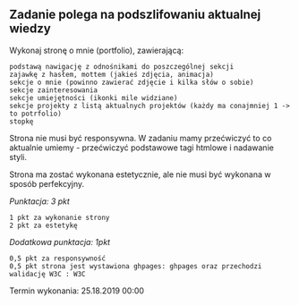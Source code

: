 ## Zadanie polega na podszlifowaniu aktualnej wiedzy

Wykonaj stronę o mnie (portfolio), zawierającą:

    podstawą nawigację z odnośnikami do poszczególnej sekcji
    zajawkę z hasłem, mottem (jakieś zdjęcia, animacja)
    sekcje o mnie (powinno zawierać zdjęcie i kilka słów o sobie)
    sekcje zainteresowania
    sekcje umiejętności (ikonki mile widziane)
    sekcje projekty z listą aktualnych projektów (każdy ma conajmniej 1 -> to potrfolio)
    stopkę

Strona nie musi być responsywna. W zadaniu mamy przećwiczyć to co aktualnie umiemy - przećwiczyć podstawowe tagi htmlowe i nadawanie styli.

Strona ma zostać wykonana estetycznie, ale nie musi być wykonana w sposób perfekcyjny.

*Punktacja: 3 pkt*

    1 pkt za wykonanie strony
    2 pkt za estetykę

*Dodatkowa punktacja: 1pkt*

    0,5 pkt za responsywność
    0,5 pkt strona jest wystawiona ghpages: ghpages oraz przechodzi walidację W3C : W3C

Termin wykonania: 25.18.2019 00:00
